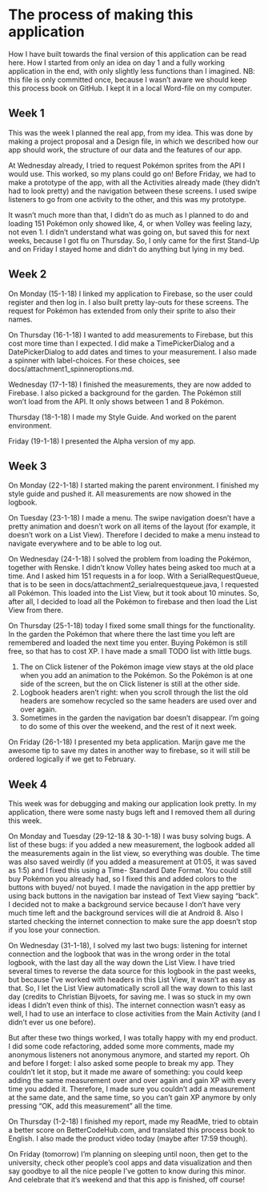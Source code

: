 # The process of making this application
How I have built towards the final version of this application can be read here. How I started from only an idea on day 1 and a fully working application in the end, with only slightly less functions than I imagined. 
NB: this file is only committed once, because I wasn’t aware we should keep this process book on GitHub. I kept it in a local Word-file on my computer.
## Week 1
This was the week I planned the real app, from my idea. This was done by making a project proposal and a Design file, in which we described how our app should work, the structure of our data and the features of our app. 

At Wednesday already, I tried to request Pokémon sprites from the API I would use. This worked, so my plans could go on! Before Friday, we had to make a prototype of the app, with all the Activities already made (they didn’t had to look pretty) and the navigation between these screens. I used swipe listeners to go from one activity to the other, and this was my prototype. 

It wasn’t much more than that, I didn’t do as much as I planned to do and loading 151 Pokémon only showed like, 4, or when Volley was feeling lazy, not even 1. I didn’t understand what was going on, but saved this for next weeks, because I got flu on Thursday. So, I only came for the first Stand-Up and on Friday I stayed home and didn’t do anything but lying in my bed.

## Week 2
On Monday (15-1-18) I linked my application to Firebase, so the user could register and then log in. I also built pretty lay-outs for these screens. The request for Pokémon has extended from only their sprite to also their names. 

On Thursday (16-1-18) I wanted to add measurements to Firebase, but this cost more time than I expected. I did make a TimePickerDialog and a DatePickerDialog to add dates and times to your measurement. I also made a spinner with label-choices. For these choices, see docs/attachment1_spinneroptions.md.

Wednesday (17-1-18) I finished the measurements, they are now added to Firebase. I also picked a background for the garden. The Pokémon still won’t load from the API. It only shows between 1 and 8 Pokémon.

Thursday (18-1-18) I made my Style Guide.  And worked on the parent environment.

Friday (19-1-18) I presented the Alpha version of my app. 

## Week 3
On Monday (22-1-18) I started making the parent environment. I finished my style guide and pushed it. All measurements are now showed in the logbook.

On Tuesday (23-1-18) I made a menu. The swipe navigation doesn’t have a pretty animation and doesn’t work on all items of the layout (for example, it doesn’t work on a List View). Therefore I decided to make a menu instead to navigate everywhere and to be able to log out.

On Wednesday (24-1-18) I solved the problem from loading the Pokémon, together with Renske. I didn’t know Volley hates being asked too much at a time. And I asked him 151 requests in a for loop. With a SerialRequestQueue, that is to be seen in docs/attachment2_serialrequestqueue.java, I requested all Pokémon. This loaded into the List View, but it took about 10 minutes. So, after all, I decided to load all the Pokémon to firebase and then load the List View from there.

On Thursday (25-1-18) today I fixed some small things for the functionality. In the garden the Pokémon that where there the last time you left are remembered and loaded the next time you enter. Buying Pokémon is still free, so that has to cost XP. I have made a small TODO list with little bugs.
1.	The on Click listener of the Pokémon image view stays at the old place when you add an animation to the Pokémon. So the Pokémon is at one side of the screen, but the on Click listener is still at the other side.
1.	Logbook headers aren’t right: when you scroll through the list the old headers are somehow recycled so the same headers are used over and over again.
1.	Sometimes in the garden the navigation bar doesn’t disappear. 
I’m going to do some of this over the weekend, and the rest of it next week.

On Friday (26-1-18) I presented my beta application. Marijn gave me the awesome tip to save my dates in another way to firebase, so it will still be ordered logically if we get to February.

## Week 4
This week was for debugging and making our application look pretty. In my application, there were some nasty bugs left and I removed them all during this week. 

On Monday and Tuesday (29-12-18 & 30-1-18) I was busy solving bugs. A list of these bugs: if you added a new measurement, the logbook added all the measurements again in the list view, so everything was double. The time was also saved weirdly (if you added a measurement at 01:05, it was saved as 1:5) and I fixed this using a Time- Standard Date Format. You could still buy Pokémon you already had, so I fixed this and added colors to the buttons with buyed/ not buyed. I made the navigation in the app prettier by using back buttons in the navigation bar instead of Text View saying “back”. I decided not to make a background service because I don’t have very much time left and the background services will die at Android 8. Also I started checking the internet connection to make sure the app doesn’t stop if you lose your connection.

On Wednesday (31-1-18), I solved my last two bugs: listening for internet connection and the logbook that was in the wrong order in the total logbook, with the last day all the way down the List View. I have tried several times to reverse the data source for this logbook in the past weeks, but because I’ve worked with headers in this List View, it wasn’t as easy as that. So, I let the List View automatically scroll all the way down to this last day (credits to Christian Bijvoets, for saving me. I was so stuck in my own ideas I didn’t even think of this). The internet connection wasn’t easy as well, I had to use an interface to close activities from the Main Activity (and I didn’t ever us one before). 

But after these two things worked, I was totally happy with my end product. I did some code refactoring, added some more comments, made my anonymous listeners not anonymous anymore, and started my report. 
Oh and before I forget: I also asked some people to break my app. They couldn’t let it stop, but it made me aware of something: you could keep adding the same measurement over and over again and gain XP with every time you added it. Therefore, I made sure you couldn’t add a measurement at the same date, and the same time, so you can’t gain XP anymore by only pressing “OK, add this measurement” all the time.

On Thursday (1-2-18) I finished my report, made my ReadMe, tried to obtain a better score on BetterCodeHub.com, and translated this process book to English. I also made the product video today (maybe after 17:59 though).

On Friday (tomorrow) I’m planning on sleeping until noon, then get to the university, check other people’s cool apps and data visualization and then say goodbye to all the nice people I’ve gotten to know during this minor. And celebrate that it’s weekend and that this app is finished, off course!
